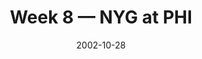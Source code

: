 ---
layout: game
title: Week 8 — NYG at PHI
season: 2002
game_id: 2002_08_NYG_PHI
week: 8
date: 2002-10-28
home_team: PHI
away_team: NYG
final_home: 17
final_away: 3
pbp_url: /assets/data/pbp/2002/2002_08_NYG_PHI.csv.gz
---
